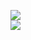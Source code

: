 [![](https://img.shields.io/badge/Made%20With-Github%20Spray-lightgrey.svg?style=for-the-badge&logo=github)](https://github.com/Annihil/github-spray#7967)  
[![](https://i.imgur.com/2DrTn0Z.gif)](https://github.com/Annihil/github-spray)